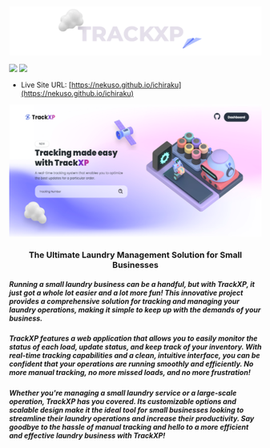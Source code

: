 ![preview img](/preview2.png)

<p align="left">
    <img height="auto" width="auto" src="https://forthebadge.com/images/badges/built-with-love.svg"/>
    <img height="auto" width="auto" src="https://forthebadge.com/images/badges/powered-by-coffee.svg"/>
</p>

- Live Site URL: [https://nekuso.github.io/ichiraku](https://nekuso.github.io/ichiraku)

![preview img](/preview.png)

<h3 align="center">
  The Ultimate Laundry Management Solution for Small Businesses
</h3>

<h5 align="left">Running a small laundry business can be a handful, but with TrackXP, it just got a whole lot easier and a lot more fun! This innovative project provides a comprehensive solution for tracking and managing your laundry operations, making it simple to keep up with the demands of your business.</h5>

<h5 align="left">TrackXP features a web application that allows you to easily monitor the status of each load, update status, and keep track of your inventory. With real-time tracking capabilities and a clean, intuitive interface, you can be confident that your operations are running smoothly and efficiently. No more manual tracking, no more missed loads, and no more frustration!</h5>

<h5 align="left">Whether you're managing a small laundry service or a large-scale operation, TrackXP has you covered. Its customizable options and scalable design make it the ideal tool for small businesses looking to streamline their laundry operations and increase their productivity. Say goodbye to the hassle of manual tracking and hello to a more efficient and effective laundry business with TrackXP!</h5>
